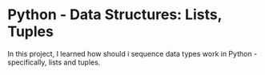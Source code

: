 # Python - Data Structures: Lists, Tuples

In this project, I learned  how should i sequence data types work in
Python - specifically, lists and tuples.

